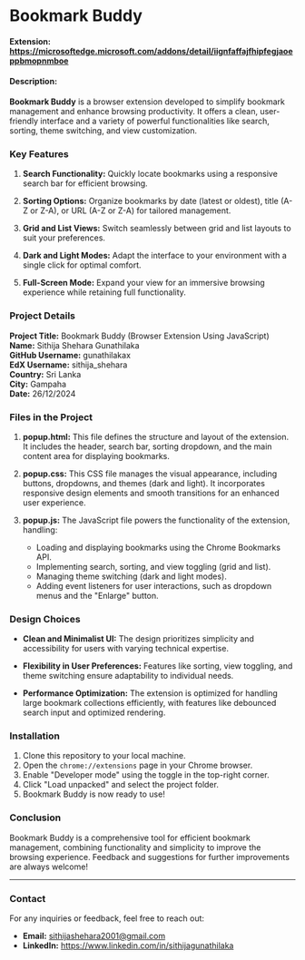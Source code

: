 # Bookmark Buddy

#### Extension: https://microsoftedge.microsoft.com/addons/detail/iignfaffajfhipfegjaoeppbmopnmboe

#### Description:

**Bookmark Buddy** is a browser extension developed to simplify bookmark management and enhance browsing productivity. It offers a clean, user-friendly interface and a variety of powerful functionalities like search, sorting, theme switching, and view customization.

### Key Features

1. **Search Functionality:**
   Quickly locate bookmarks using a responsive search bar for efficient browsing.

2. **Sorting Options:**
   Organize bookmarks by date (latest or oldest), title (A-Z or Z-A), or URL (A-Z or Z-A) for tailored management.

3. **Grid and List Views:**
   Switch seamlessly between grid and list layouts to suit your preferences.

4. **Dark and Light Modes:**
   Adapt the interface to your environment with a single click for optimal comfort.

5. **Full-Screen Mode:**
   Expand your view for an immersive browsing experience while retaining full functionality.

### Project Details

**Project Title:** Bookmark Buddy (Browser Extension Using JavaScript)  
**Name:** Sithija Shehara Gunathilaka  
**GitHub Username:** gunathilakax  
**EdX Username:** sithija_shehara  
**Country:** Sri Lanka  
**City:** Gampaha  
**Date:** 26/12/2024  

### Files in the Project

1. **popup.html:**
   This file defines the structure and layout of the extension. It includes the header, search bar, sorting dropdown, and the main content area for displaying bookmarks.

2. **popup.css:**
   This CSS file manages the visual appearance, including buttons, dropdowns, and themes (dark and light). It incorporates responsive design elements and smooth transitions for an enhanced user experience.

3. **popup.js:**
   The JavaScript file powers the functionality of the extension, handling:
   - Loading and displaying bookmarks using the Chrome Bookmarks API.
   - Implementing search, sorting, and view toggling (grid and list).
   - Managing theme switching (dark and light modes).
   - Adding event listeners for user interactions, such as dropdown menus and the "Enlarge" button.

### Design Choices

- **Clean and Minimalist UI:**
   The design prioritizes simplicity and accessibility for users with varying technical expertise.

- **Flexibility in User Preferences:**
   Features like sorting, view toggling, and theme switching ensure adaptability to individual needs.

- **Performance Optimization:**
   The extension is optimized for handling large bookmark collections efficiently, with features like debounced search input and optimized rendering.

### Installation

1. Clone this repository to your local machine.
2. Open the `chrome://extensions` page in your Chrome browser.
3. Enable "Developer mode" using the toggle in the top-right corner.
4. Click "Load unpacked" and select the project folder.
5. Bookmark Buddy is now ready to use!

### Conclusion

Bookmark Buddy is a comprehensive tool for efficient bookmark management, combining functionality and simplicity to improve the browsing experience. Feedback and suggestions for further improvements are always welcome!

---

### Contact

For any inquiries or feedback, feel free to reach out:
- **Email:** sithijashehara2001@gmail.com
- **LinkedIn:** https://www.linkedin.com/in/sithijagunathilaka
